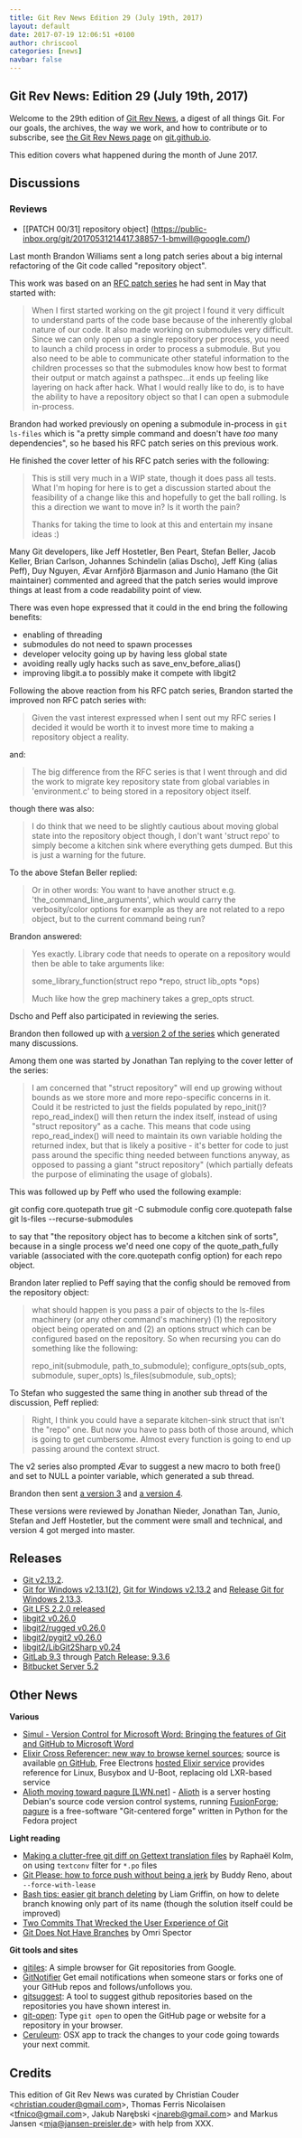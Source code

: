 ```yaml
---
title: Git Rev News Edition 29 (July 19th, 2017)
layout: default
date: 2017-07-19 12:06:51 +0100
author: chriscool
categories: [news]
navbar: false
---
```


## Git Rev News: Edition 29 (July 19th, 2017)

Welcome to the 29th edition of [Git Rev News](https://git.github.io/rev_news/rev_news/),
a digest of all things Git. For our goals, the archives, the way we work, and how to contribute or to
subscribe, see [the Git Rev News page](https://git.github.io/rev_news/rev_news/) on [git.github.io](http://git.github.io).

This edition covers what happened during the month of June 2017.

## Discussions

<!---
### General
-->

### Reviews

* [[PATCH 00/31] repository object] (https://public-inbox.org/git/20170531214417.38857-1-bmwill@google.com/)

Last month Brandon Williams sent a long patch series about a big
internal refactoring of the Git code called "repository object".

This work was based on an [RFC patch series](https://public-inbox.org/git/20170518232134.163059-1-bmwill@google.com/)
he had sent in May that started with:

> When I first started working on the git project I found it very
> difficult to understand parts of the code base because of the
> inherently global nature of our code.  It also made working on
> submodules very difficult.  Since we can only open up a single
> repository per process, you need to launch a child process in order
> to process a submodule.  But you also need to be able to communicate
> other stateful information to the children processes so that the
> submodules know how best to format their output or match against a
> pathspec...it ends up feeling like layering on hack after hack.
> What I would really like to do, is to have the ability to have a
> repository object so that I can open a submodule in-process.

Brandon had worked previously on opening a submodule in-process in
`git ls-files` which is "a pretty simple command and doesn't have
*too* many dependencies", so he based his RFC patch series on this
previous work.

He finished the cover letter of his RFC patch series with the
following:

> This is still very much in a WIP state, though it does pass all
> tests.  What I'm hoping for here is to get a discussion started
> about the feasibility of a change like this and hopefully to get the
> ball rolling.  Is this a direction we want to move in?  Is it worth
> the pain?
>
> Thanks for taking the time to look at this and entertain my insane
> ideas :)

Many Git developers, like Jeff Hostetler, Ben Peart, Stefan Beller,
Jacob Keller, Brian Carlson, Johannes Schindelin (alias Dscho), Jeff
King (alias Peff), Duy Nguyen, Ævar Arnfjörð Bjarmason and Junio
Hamano (the Git maintainer) commented and agreed that the patch series
would improve things at least from a code readability point of view.

There was even hope expressed that it could in the end bring the
following benefits:

* enabling of threading
* submodules do not need to spawn processes
* developer velocity going up by having less global state
* avoiding really ugly hacks such as save_env_before_alias()
* improving libgit.a to possibly make it compete with libgit2

Following the above reaction from his RFC patch series, Brandon
started the improved non RFC patch series with:

> Given the vast interest expressed when I sent out my RFC series I
> decided it would be worth it to invest more time to making a
> repository object a reality.

and:

> The big difference from the RFC series is that I went through and
> did the work to migrate key repository state from global variables in
> 'environment.c' to being stored in a repository object itself.

though there was also:

> I do think that we need to be slightly cautious about moving global
> state into the repository object though, I don't want 'struct repo'
> to simply become a kitchen sink where everything gets dumped.  But
> this is just a warning for the future.

To the above Stefan Beller replied:

> Or in other words:
> You want to have another struct e.g. 'the_command_line_arguments',
> which would carry the verbosity/color options for example as they
> are not related to a repo object, but to the current command being
> run?

Brandon answered:

> Yes exactly.  Library code that needs to operate on a repository would
> then be able to take arguments like:
>
>   some_library_function(struct repo *repo, struct lib_opts *ops)
>
> Much like how the grep machinery takes a grep_opts struct.

Dscho and Peff also participated in reviewing the series.

Brandon then followed up with
[a version 2 of the series](https://public-inbox.org/git/20170608234100.188529-1-bmwill@google.com/)
which generated many discussions.

Among them one was started by Jonathan Tan replying to the cover
letter of the series:

> I am concerned that "struct repository" will end up growing without
> bounds as we store more and more repo-specific concerns in it. Could
> it be restricted to just the fields populated by repo_init()?
> repo_read_index() will then return the index itself, instead of using
> "struct repository" as a cache. This means that code using
> repo_read_index() will need to maintain its own variable holding the
> returned index, but that is likely a positive - it's better for code to
> just pass around the specific thing needed between functions anyway, as
> opposed to passing a giant "struct repository" (which partially defeats
> the purpose of eliminating the usage of globals).

This was followed up by Peff who used the following example:

  git config core.quotepath true
  git -C submodule config core.quotepath false
  git ls-files --recurse-submodules

to say that "the repository object has to become a kitchen sink of
sorts", because in a single process we'd need one copy of the
quote_path_fully variable (associated with the core.quotepath config
option) for each repo object.

Brandon later replied to Peff saying that the config should be removed
from the repository object:

> what should happen is you pass a pair of objects to the ls-files
> machinery (or any other command's machinery) (1) the repository
> object being operated on and (2) an options struct which can be
> configured based on the repository. So when recursing you can do
> something like the following:
>
>   repo_init(submodule, path_to_submodule);
>   configure_opts(sub_opts, submodule, super_opts)
>   ls_files(submodule, sub_opts);

To Stefan who suggested the same thing in another sub thread of the
discussion, Peff replied:

> Right, I think you could have a separate kitchen-sink struct that
> isn't the "repo" one. But now you have to pass both of those around,
> which is going to get cumbersome. Almost every function is going to
> end up passing around the context struct.

The v2 series also prompted Ævar to suggest a new macro to both free()
and set to NULL a pointer variable, which generated a sub thread.

Brandon then sent [a version 3](https://public-inbox.org/git/20170620191951.84791-1-bmwill@google.com/)
and [a version 4](https://public-inbox.org/git/20170622184348.56497-1-bmwill@google.com/).

These versions were reviewed by Jonathan Nieder, Jonathan Tan, Junio,
Stefan and Jeff Hostetler, but the comment were small and technical,
and version 4 got merged into master.

<!---
### Support
-->

<!---
## Developer Spotlight:
-->

## Releases

* [Git v2.13.2](https://github.com/git/git/blob/v2.13.2/Documentation/RelNotes/2.13.2.txt).
* [Git for Windows v2.13.1(2)](https://github.com/git-for-windows/git/releases/tag/v2.13.1.windows.2), [Git for Windows v2.13.2](https://github.com/git-for-windows/git/releases/tag/v2.13.2.windows.1) and 
[Release Git for Windows 2.13.3](https://github.com/git-for-windows/git/releases/tag/v2.13.3.windows.1).
* [Git LFS 2.2.0 released](https://github.com/blog/2384-git-lfs-2-2-0-released)
* [libgit2 v0.26.0](https://github.com/libgit2/libgit2/releases/tag/v0.26.0)
* [libgit2/rugged v0.26.0](https://github.com/libgit2/rugged/releases/tag/v0.26.0)
* [libgit2/pygit2 v0.26.0](https://github.com/libgit2/pygit2/releases/tag/v0.26.0)
* [libgit2/LibGit2Sharp v0.24](https://github.com/libgit2/libgit2sharp/releases/tag/v0.24)
* [GitLab 9.3](https://about.gitlab.com/2017/06/22/gitlab-9-3-released/) through [Patch Release: 9.3.6](https://about.gitlab.com/2017/07/11/gitlab-9-dot-3-dot-6-released/)
* [Bitbucket Server 5.2](https://blog.bitbucket.org/2017/07/18/bitbucket-server-5-2-compliance-meets-devops/)

## Other News

__Various__

* [Simul - Version Control for Microsoft Word: Bringing the features of Git and GitHub to Microsoft Word](https://www.simuldocs.com/blog/ben-morris/version-control-for-microsoft-word)
* [Elixir Cross Referencer: new way to browse kernel sources](http://free-electrons.com/blog/elixir/); source is available [on GitHub](https://github.com/free-electrons/elixir), Free Electrons [hosted Elixir service](http://elixir.free-electrons.com) provides reference for Linux, Busybox and U-Boot, replacing old LXR-based service
* [Alioth moving toward pagure [LWN.net]](https://lwn.net/Articles/724986/) - [Alioth](https://alioth.debian.org/) is a server hosting Debian's source code version control systems, running [FusionForge](http://www.fusionforge.org/); [pagure](https://pagure.io/pagure) is a free-software "Git-centered forge" written in Python for the Fedora project

__Light reading__

* [Making a clutter-free git diff on Gettext translation files](https://medium.com/@rkz_io/making-a-clutter-free-git-diff-on-gettext-translation-files-9c0c1bb1d8aa) by Raphaël Kolm, on using `textconv` filter for `*.po` files
* [Git Please: how to force push without being a jerk](https://medium.freecodecamp.org/git-please-a182f28efeb5) by Buddy Reno, about `--force-with-lease`
* [Bash tips: easier git branch deleting](https://medium.com/@Gryff/bash-tips-easier-git-branch-deleting-d93da0f0acec) by Liam Griffin, on how to delete branch knowing only part of its name (though the solution itself could be improved)
* [Two Commits That Wrecked the User Experience of Git](https://redfin.engineering/two-commits-that-wrecked-the-user-experience-of-git-f0075b77eab1)
* [Git Does Not Have Branches](https://hackernoon.com/git-does-not-have-branches-add468b5b4a0) by Omri Spector

__Git tools and sites__

* [gitiles](https://gerrit.googlesource.com/gitiles/): A simple browser for Git repositories from Google.
* [GitNotifier](https://gitnotifier.io/) Get email notifications when someone stars or forks one of your GitHub repos and follows/unfollows you.
* [gitsuggest](https://github.com/csurfer/gitsuggest): A tool to suggest github repositories based on the repositories you have shown interest in.
* [git-open](https://github.com/paulirish/git-open): Type `git open` to open the GitHub page or website for a repository in your browser.
* [Ceruleum](https://github.com/alixander/Ceruleum): OSX app to track the changes to your code going towards your next commit.

## Credits

This edition of Git Rev News was curated by
Christian Couder &lt;<christian.couder@gmail.com>&gt;,
Thomas Ferris Nicolaisen &lt;<tfnico@gmail.com>&gt;,
Jakub Narębski &lt;<jnareb@gmail.com>&gt; and
Markus Jansen &lt;<mja@jansen-preisler.de>&gt;
with help from XXX.
